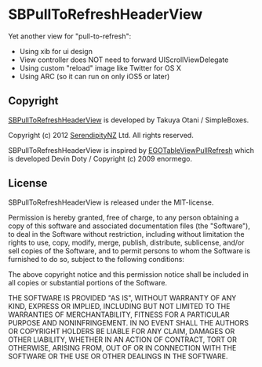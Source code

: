 # SBPullToRefreshHeaderView ##########################################

Yet another view for "pull-to-refresh":

- Using xib for ui design
- View controller does NOT need to forward UIScrollViewDelegate
- Using custom "reload" image like Twitter for OS X
- Using ARC (so it can run on only iOS5 or later)


## Copyright ##########################################################

[SBPullToRefreshHeaderView](https://github.com/takkyun/SBPullToRefreshHeaderView) 
is developed by Takuya Otani / SimpleBoxes.

Copyright (c) 2012 [SerendipityNZ](http://serendipitynz.com/) Ltd. 
All rights reserved.

SBPullToRefreshHeaderView is inspired by 
[EGOTableViewPullRefresh](https://github.com/enormego/EGOTableViewPullRefresh) 
which is developed Devin Doty / Copyright (c) 2009 enormego.


## License ##########################################################

SBPullToRefreshHeaderView is released under the MIT-license.

Permission is hereby granted, free of charge, to any person obtaining 
a copy of this software and associated documentation files (the 
"Software"), to deal in the Software without restriction, including 
without limitation the rights to use, copy, modify, merge, publish, 
distribute, sublicense, and/or sell copies of the Software, and to 
permit persons to whom the Software is furnished to do so, subject to 
the following conditions:

The above copyright notice and this permission notice shall be 
included in all copies or substantial portions of the Software.

THE SOFTWARE IS PROVIDED "AS IS", WITHOUT WARRANTY OF ANY KIND, 
EXPRESS OR IMPLIED, INCLUDING BUT NOT LIMITED TO THE WARRANTIES OF 
MERCHANTABILITY, FITNESS FOR A PARTICULAR PURPOSE AND NONINFRINGEMENT. 
IN NO EVENT SHALL THE AUTHORS OR COPYRIGHT HOLDERS BE LIABLE FOR ANY 
CLAIM, DAMAGES OR OTHER LIABILITY, WHETHER IN AN ACTION OF CONTRACT, 
TORT OR OTHERWISE, ARISING FROM, OUT OF OR IN CONNECTION WITH THE 
SOFTWARE OR THE USE OR OTHER DEALINGS IN THE SOFTWARE.
